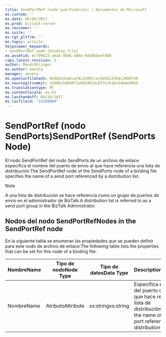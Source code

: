 ```yaml
---
title: SendPortRef (nodo puertosEnvío) | Documentos de Microsoft
ms.custom: ''
ms.date: 06/08/2017
ms.prod: biztalk-server
ms.reviewer: ''
ms.suite: ''
ms.tgt_pltfrm: ''
ms.topic: article
helpviewer_keywords:
- SendPortRef node [binding file]
ms.assetid: 6c799b23-a9a4-4686-a04e-0450b4eef889
caps.latest.revision: 5
author: MandiOhlinger
ms.author: mandia
manager: anneta
ms.openlocfilehash: 9290a535ebcaf0c23097cacbd3412f64c2808f40
ms.sourcegitcommit: cb908c540d8f1a692d01dc8f313e16cb4b4e696d
ms.translationtype: MT
ms.contentlocale: es-ES
ms.lasthandoff: 09/20/2017
ms.locfileid: "22269964"
---
```

# <a name="sendportref-sendports-node"></a><span data-ttu-id="c45ae-102">SendPortRef (nodo SendPorts)</span><span class="sxs-lookup"><span data-stu-id="c45ae-102">SendPortRef (SendPorts Node)</span></span>
<span data-ttu-id="c45ae-103">El nodo SendPortRef del nodo SendPorts de un archivo de enlace especifica el nombre del puerto de envío al que hace referencia una lista de distribución.</span><span class="sxs-lookup"><span data-stu-id="c45ae-103">The SendPortRef node of the SendPorts node of a binding file specifies the name of a send port referenced by a distribution list.</span></span>  
  
> [!NOTE]
>  <span data-ttu-id="c45ae-104">A una lista de distribución se hace referencia como un grupo de puertos de envío en el administrador de BizTalk.</span><span class="sxs-lookup"><span data-stu-id="c45ae-104">A distribution list is referred to as a send port group in the BizTalk Administrator.</span></span>  
  
## <a name="nodes-in-the-sendportref-node"></a><span data-ttu-id="c45ae-105">Nodos del nodo SendPortRef</span><span class="sxs-lookup"><span data-stu-id="c45ae-105">Nodes in the SendPortRef node</span></span>  
 <span data-ttu-id="c45ae-106">En la siguiente tabla se enumeran las propiedades que se pueden definir para este nodo de archivo de enlace:</span><span class="sxs-lookup"><span data-stu-id="c45ae-106">The following table lists the properties that can be set for this node of a binding file:</span></span>  
  
|<span data-ttu-id="c45ae-107">**Nombre**</span><span class="sxs-lookup"><span data-stu-id="c45ae-107">**Name**</span></span>|<span data-ttu-id="c45ae-108">**Tipo de nodo**</span><span class="sxs-lookup"><span data-stu-id="c45ae-108">**Node Type**</span></span>|<span data-ttu-id="c45ae-109">**Tipo de datos**</span><span class="sxs-lookup"><span data-stu-id="c45ae-109">**Data Type**</span></span>|<span data-ttu-id="c45ae-110">**Description**</span><span class="sxs-lookup"><span data-stu-id="c45ae-110">**Description**</span></span>|<span data-ttu-id="c45ae-111">**Restricciones**</span><span class="sxs-lookup"><span data-stu-id="c45ae-111">**Restrictions**</span></span>|<span data-ttu-id="c45ae-112">**Comentarios**</span><span class="sxs-lookup"><span data-stu-id="c45ae-112">**Comments**</span></span>|  
|--------------|-------------------|-------------------|---------------------|----------------------|------------------|  
|<span data-ttu-id="c45ae-113">Nombre</span><span class="sxs-lookup"><span data-stu-id="c45ae-113">Name</span></span>|<span data-ttu-id="c45ae-114">Atributo</span><span class="sxs-lookup"><span data-stu-id="c45ae-114">Attribute</span></span>|<span data-ttu-id="c45ae-115">xs:string</span><span class="sxs-lookup"><span data-stu-id="c45ae-115">xs:string</span></span>|<span data-ttu-id="c45ae-116">Especifica el nombre del puerto de envío al que hace referencia la lista de distribución.</span><span class="sxs-lookup"><span data-stu-id="c45ae-116">Specifies the name of the send port referenced by the distribution list.</span></span>|<span data-ttu-id="c45ae-117">No requerido</span><span class="sxs-lookup"><span data-stu-id="c45ae-117">Not required</span></span>|<span data-ttu-id="c45ae-118">Valor predeterminado: vacío</span><span class="sxs-lookup"><span data-stu-id="c45ae-118">Default value: empty</span></span>|